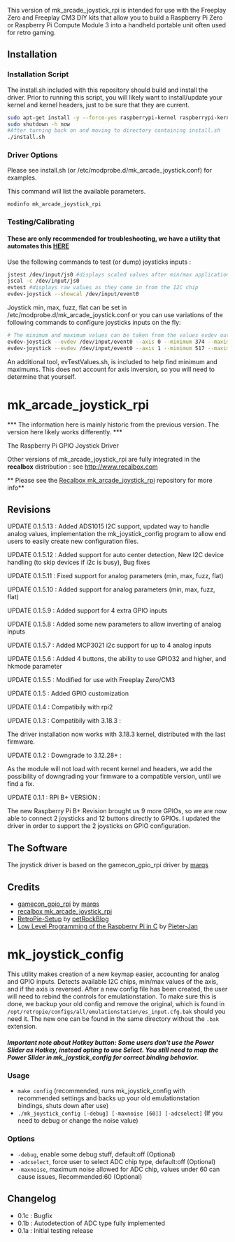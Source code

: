 This version of mk_arcade_joystick_rpi is intended for use with the Freeplay Zero and Freeplay CM3 DIY kits that allow you to build a Raspberry Pi Zero or Raspberry Pi Compute Module 3 into a handheld portable unit often used for retro gaming.

## Installation

### Installation Script

The install.sh included with this repository should build and install the driver.  Prior to running this script, you will likely want to install/update your kernel and kernel headers, just to be sure that they are current.

```sh
sudo apt-get install -y --force-yes raspberrypi-kernel raspberrypi-kernel-headers
sudo shutdown -h now
#After turning back on and moving to directory containing install.sh
./install.sh
```

### Driver Options

Please see install.sh (or /etc/modprobe.d/mk_arcade_joystick.conf) for examples.

This command will list the available parameters.
```
modinfo mk_arcade_joystick_rpi
```

### Testing/Calibrating

#### These are only recommended for troubleshooting, we have a utility that automates this [HERE](#mk_joystick_config)

Use the following commands to test (or dump) joysticks inputs :
```sh
jstest /dev/input/js0 #displays scaled values after min/max applications
jscal -c /dev/input/js0
evtest #displays raw values as they come in from the I2C chip
evdev-joystick --showcal /dev/input/event0
```

Joystick min, max, fuzz, flat can be set in /etc/modprobe.d/mk_arcade_joystick.conf or you can use variations of the following commands to configure joysticks inputs on the fly:
```sh
# The minimum and maximum values can be taken from the values evdev outputs
evdev-joystick --evdev /dev/input/event0 --axis 0 --minimum 374 --maximum 3418 --deadzone 384 --fuzz 16
evdev-joystick --evdev /dev/input/event0 --axis 1 --minimum 517 --maximum 3378 --deadzone 384 --fuzz 16
```
An additional tool, evTestValues.sh, is included to help find minimum and maximums. This does not account for axis inversion, so you will need to determine that yourself.

# mk_arcade_joystick_rpi

*** The information here is mainly historic from the previous version.  The version here likely works differently. ***

The Raspberry Pi GPIO Joystick Driver

Other versions of mk_arcade_joystick_rpi are fully integrated in the **recalbox** distribution : see http://www.recalbox.com

** Please see the [Recalbox mk_arcade_joystick_rpi](https://github.com/recalbox/mk_arcade_joystick_rpi/) repository for more info**

## Revisions
UPDATE 0.1.5.13 : Added ADS1015 I2C support, updated way to handle analog values, implementation the mk_joystick_config program to allow end users to easily create new configuration files.

UPDATE 0.1.5.12 : Added support for auto center detection, New I2C device handling (to skip devices if i2c is busy), Bug fixes
                  
UPDATE 0.1.5.11 : Fixed support for analog parameters (min, max, fuzz, flat)

UPDATE 0.1.5.10 : Added support for analog parameters (min, max, fuzz, flat)

UPDATE 0.1.5.9 : Added support for 4 extra GPIO inputs

UPDATE 0.1.5.8 : Added some new parameters to allow inverting of analog inputs

UPDATE 0.1.5.7 : Added MCP3021 i2c support for up to 4 analog inputs

UPDATE 0.1.5.6 : Added 4 buttons, the ability to use GPIO32 and higher, and hkmode parameter

UPDATE 0.1.5.5 : Modified for use with Freeplay Zero/CM3

UPDATE 0.1.5 : Added GPIO customization

UPDATE 0.1.4 : Compatibily with rpi2 

UPDATE 0.1.3 : Compatibily with 3.18.3 :

The driver installation now works with 3.18.3 kernel, distributed with the last firmware.

UPDATE 0.1.2 : Downgrade to 3.12.28+ :

As the module will not load with recent kernel and headers, we add the possibility of downgrading your firmware to a compatible version, until we find a fix.

UPDATE 0.1.1 : RPi B+ VERSION :

The new Raspberry Pi B+ Revision brought us 9 more GPIOs, so we are now able to connect 2 joysticks and 12 buttons directly to GPIOs. I updated the driver in order to support the 2 joysticks on GPIO configuration.

## The Software
The joystick driver is based on the gamecon_gpio_rpi driver by [marqs](https://github.com/marqs85)


Credits
-------------
-  [gamecon_gpio_rpi](https://github.com/petrockblog/RetroPie-Setup/wiki/gamecon_gpio_rpi) by [marqs](https://github.com/marqs85)
-  [recalbox mk_arcade_joystick_rpi](https://github.com/recalbox/mk_arcade_joystick_rpi)
-  [RetroPie-Setup](https://github.com/petrockblog/RetroPie-Setup) by [petRockBlog](http://blog.petrockblock.com/)
-  [Low Level Programming of the Raspberry Pi in C](http://www.pieter-jan.com/node/15) by [Pieter-Jan](http://www.pieter-jan.com/)

# mk_joystick_config

This utility makes creation of a new keymap easier, accounting for analog and GPIO inputs. Detects available I2C chips, min/max values of the axis, and if the axis is reversed. After a new config file has been created, the user will need to rebind the controls for emulationstation. To make sure this is done, we backup your old config and remove the original, which is found in `/opt/retropie/configs/all/emulationstation/es_input.cfg.bak` should you need it. The new one can be found in the same directory without the `.bak` extension.

##### Important note about Hotkey button: Some users don't use the Power Slider as Hotkey, instead opting to use Select. You still need to map the Power Slider in mk_joystick_config for correct binding behavior.

### Usage
- `make config` (recommended, runs mk_joystick_config with recommended settings and backs up your old emulationstation bindings, shuts down after use)
- `./mk_joystick_config [-debug] [-maxnoise [60]] [-adcselect]` (If you need to debug or change the noise value)

### Options
- `-debug`, enable some debug stuff, default:off (Optional)
- `-adcselect`, force user to select ADC chip type, default:off (Optional)
- `-maxnoise`, maximum noise allowed for ADC chip, values under 60 can cause issues, Recommended:60 (Optional)

## Changelog
- 0.1c : Bugfix
- 0.1b : Autodetection of ADC type fully implemented
- 0.1a : Initial testing release
